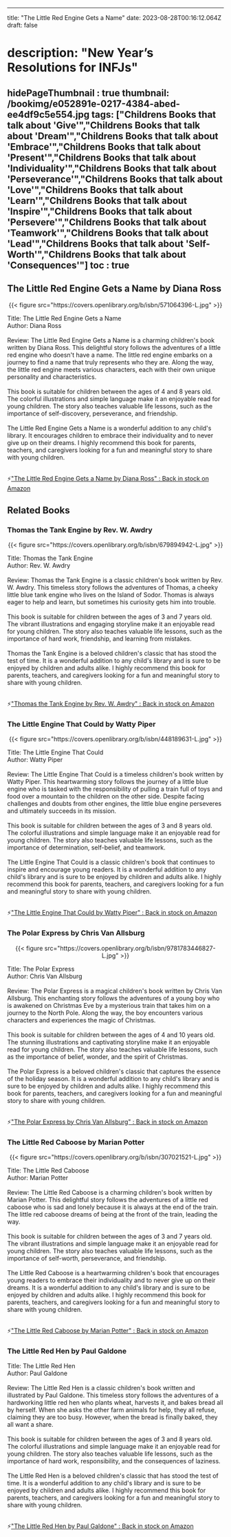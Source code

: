 
---
title: "The Little Red Engine Gets a Name"
date: 2023-08-28T00:16:12.064Z
draft: false
# description: "New Year’s Resolutions for INFJs"
hidePageThumbnail : true
thumbnail: /bookimg/e052891e-0217-4384-abed-ee4df9c5e554.jpg
tags: ["Childrens Books that talk about 'Give'","Childrens Books that talk about 'Dream'","Childrens Books that talk about 'Embrace'","Childrens Books that talk about 'Present'","Childrens Books that talk about 'Individuality'","Childrens Books that talk about 'Perseverance'","Childrens Books that talk about 'Love'","Childrens Books that talk about 'Learn'","Childrens Books that talk about 'Inspire'","Childrens Books that talk about 'Persevere'","Childrens Books that talk about 'Teamwork'","Childrens Books that talk about 'Lead'","Childrens Books that talk about 'Self-Worth'","Childrens Books that talk about 'Consequences'"]
toc : true
---
## The Little Red Engine Gets a Name by Diana Ross

<center>
{{< figure src="https://covers.openlibrary.org/b/isbn/571064396-L.jpg" >}}
</center>

Title: The Little Red Engine Gets a Name</br>
Author: Diana Ross</br></br>
Review: The Little Red Engine Gets a Name is a charming children's book written by Diana Ross. This delightful story follows the adventures of a little red engine who doesn't have a name. The little red engine embarks on a journey to find a name that truly represents who they are. Along the way, the little red engine meets various characters, each with their own unique personality and characteristics.</br></br>
This book is suitable for children between the ages of 4 and 8 years old. The colorful illustrations and simple language make it an enjoyable read for young children. The story also teaches valuable life lessons, such as the importance of self-discovery, perseverance, and friendship.</br></br>
The Little Red Engine Gets a Name is a wonderful addition to any child's library. It encourages children to embrace their individuality and to never give up on their dreams. I highly recommend this book for parents, teachers, and caregivers looking for a fun and meaningful story to share with young children.</br></br>

<p>⚡<a id="aflink" href="https://www.amazon.com/gp/search?ie=UTF8&tag=klayu00-20&linkCode=ur2&linkId=6639bed89a8ad8dd2705e40644eb43d3&camp=1789&creative=9325&index=books&keywords=The Little Red Engine Gets a Name by Diana Ross" class="one" target="_blank" title='"The Little Red Engine Gets a Name by Diana Ross" : Back in stock on Amazon'>"The Little Red Engine Gets a Name by Diana Ross" : Back in stock on Amazon</a></p>

## Related Books
### Thomas the Tank Engine by Rev. W. Awdry
<center>
{{< figure src="https://covers.openlibrary.org/b/isbn/679894942-L.jpg" >}}
</center>

Title: Thomas the Tank Engine</br>
Author: Rev. W. Awdry</br></br>
Review: Thomas the Tank Engine is a classic children's book written by Rev. W. Awdry. This timeless story follows the adventures of Thomas, a cheeky little blue tank engine who lives on the Island of Sodor. Thomas is always eager to help and learn, but sometimes his curiosity gets him into trouble.</br></br>
This book is suitable for children between the ages of 3 and 7 years old. The vibrant illustrations and engaging storyline make it an enjoyable read for young children. The story also teaches valuable life lessons, such as the importance of hard work, friendship, and learning from mistakes.</br></br>
Thomas the Tank Engine is a beloved children's classic that has stood the test of time. It is a wonderful addition to any child's library and is sure to be enjoyed by children and adults alike. I highly recommend this book for parents, teachers, and caregivers looking for a fun and meaningful story to share with young children.</br></br>

<p>⚡<a id="aflink" href="https://www.amazon.com/gp/search?ie=UTF8&tag=klayu00-20&linkCode=ur2&linkId=6639bed89a8ad8dd2705e40644eb43d3&camp=1789&creative=9325&index=books&keywords=Thomas the Tank Engine by Rev. W. Awdry" class="one" target="_blank" title='"Thomas the Tank Engine by Rev. W. Awdry" : Back in stock on Amazon'>"Thomas the Tank Engine by Rev. W. Awdry" : Back in stock on Amazon</a></p>

### The Little Engine That Could by Watty Piper
<center>
{{< figure src="https://covers.openlibrary.org/b/isbn/448189631-L.jpg" >}}
</center>

Title: The Little Engine That Could</br>
Author: Watty Piper</br></br>
Review: The Little Engine That Could is a timeless children's book written by Watty Piper. This heartwarming story follows the journey of a little blue engine who is tasked with the responsibility of pulling a train full of toys and food over a mountain to the children on the other side. Despite facing challenges and doubts from other engines, the little blue engine perseveres and ultimately succeeds in its mission.</br></br>
This book is suitable for children between the ages of 3 and 8 years old. The colorful illustrations and simple language make it an enjoyable read for young children. The story also teaches valuable life lessons, such as the importance of determination, self-belief, and teamwork.</br></br>
The Little Engine That Could is a classic children's book that continues to inspire and encourage young readers. It is a wonderful addition to any child's library and is sure to be enjoyed by children and adults alike. I highly recommend this book for parents, teachers, and caregivers looking for a fun and meaningful story to share with young children.</br></br>

<p>⚡<a id="aflink" href="https://www.amazon.com/gp/search?ie=UTF8&tag=klayu00-20&linkCode=ur2&linkId=6639bed89a8ad8dd2705e40644eb43d3&camp=1789&creative=9325&index=books&keywords=The Little Engine That Could by Watty Piper" class="one" target="_blank" title='"The Little Engine That Could by Watty Piper" : Back in stock on Amazon'>"The Little Engine That Could by Watty Piper" : Back in stock on Amazon</a></p>

### The Polar Express by Chris Van Allsburg
<center>
{{< figure src="https://covers.openlibrary.org/b/isbn/9781783446827-L.jpg" >}}
</center>

Title: The Polar Express</br>
Author: Chris Van Allsburg</br></br>
Review: The Polar Express is a magical children's book written by Chris Van Allsburg. This enchanting story follows the adventures of a young boy who is awakened on Christmas Eve by a mysterious train that takes him on a journey to the North Pole. Along the way, the boy encounters various characters and experiences the magic of Christmas.</br></br>
This book is suitable for children between the ages of 4 and 10 years old. The stunning illustrations and captivating storyline make it an enjoyable read for young children. The story also teaches valuable life lessons, such as the importance of belief, wonder, and the spirit of Christmas.</br></br>
The Polar Express is a beloved children's classic that captures the essence of the holiday season. It is a wonderful addition to any child's library and is sure to be enjoyed by children and adults alike. I highly recommend this book for parents, teachers, and caregivers looking for a fun and meaningful story to share with young children.</br></br>

<p>⚡<a id="aflink" href="https://www.amazon.com/gp/search?ie=UTF8&tag=klayu00-20&linkCode=ur2&linkId=6639bed89a8ad8dd2705e40644eb43d3&camp=1789&creative=9325&index=books&keywords=The Polar Express by Chris Van Allsburg" class="one" target="_blank" title='"The Polar Express by Chris Van Allsburg" : Back in stock on Amazon'>"The Polar Express by Chris Van Allsburg" : Back in stock on Amazon</a></p>

### The Little Red Caboose by Marian Potter
<center>
{{< figure src="https://covers.openlibrary.org/b/isbn/307021521-L.jpg" >}}
</center>

Title: The Little Red Caboose</br>
Author: Marian Potter</br></br>
Review: The Little Red Caboose is a charming children's book written by Marian Potter. This delightful story follows the adventures of a little red caboose who is sad and lonely because it is always at the end of the train. The little red caboose dreams of being at the front of the train, leading the way.</br></br>
This book is suitable for children between the ages of 3 and 7 years old. The vibrant illustrations and simple language make it an enjoyable read for young children. The story also teaches valuable life lessons, such as the importance of self-worth, perseverance, and friendship.</br></br>
The Little Red Caboose is a heartwarming children's book that encourages young readers to embrace their individuality and to never give up on their dreams. It is a wonderful addition to any child's library and is sure to be enjoyed by children and adults alike. I highly recommend this book for parents, teachers, and caregivers looking for a fun and meaningful story to share with young children.</br></br>

<p>⚡<a id="aflink" href="https://www.amazon.com/gp/search?ie=UTF8&tag=klayu00-20&linkCode=ur2&linkId=6639bed89a8ad8dd2705e40644eb43d3&camp=1789&creative=9325&index=books&keywords=The Little Red Caboose by Marian Potter" class="one" target="_blank" title='"The Little Red Caboose by Marian Potter" : Back in stock on Amazon'>"The Little Red Caboose by Marian Potter" : Back in stock on Amazon</a></p>

### The Little Red Hen by Paul Galdone
Title: The Little Red Hen</br>
Author: Paul Galdone</br></br>
Review: The Little Red Hen is a classic children's book written and illustrated by Paul Galdone. This timeless story follows the adventures of a hardworking little red hen who plants wheat, harvests it, and bakes bread all by herself. When she asks the other farm animals for help, they all refuse, claiming they are too busy. However, when the bread is finally baked, they all want a share.</br></br>
This book is suitable for children between the ages of 3 and 8 years old. The colorful illustrations and simple language make it an enjoyable read for young children. The story also teaches valuable life lessons, such as the importance of hard work, responsibility, and the consequences of laziness.</br></br>
The Little Red Hen is a beloved children's classic that has stood the test of time. It is a wonderful addition to any child's library and is sure to be enjoyed by children and adults alike. I highly recommend this book for parents, teachers, and caregivers looking for a fun and meaningful story to share with young children.</br></br>

<p>⚡<a id="aflink" href="https://www.amazon.com/gp/search?ie=UTF8&tag=klayu00-20&linkCode=ur2&linkId=6639bed89a8ad8dd2705e40644eb43d3&camp=1789&creative=9325&index=books&keywords=The Little Red Hen by Paul Galdone" class="one" target="_blank" title='"The Little Red Hen by Paul Galdone" : Back in stock on Amazon'>"The Little Red Hen by Paul Galdone" : Back in stock on Amazon</a></p>
